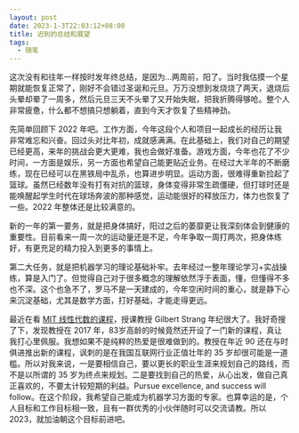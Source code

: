 ```yaml
---
layout: post
date: 2023-1-3T22:03:12+08:00
title: 迟到的总结和展望
tags: 
  - 随笔
---
```


这次没有和往年一样按时发年终总结，是因为...两周前，阳了。当时我估摸一个星期就能恢复正常了，刚好不会错过圣诞和元旦。万万没想到发烧烧了两天，退烧后头晕却晕了一周多，然后元旦三天不头晕了又开始失眠，把我折腾得够呛。整个人非常疲惫，什么都不想搞只想躺着，直到今天才恢复了些精神劲。

先简单回顾下 2022 年吧。工作方面，今年这段个人和项目一起成长的经历让我非常难忘和兴奋。回过头对比年初，成就感满满。在此基础上，我们对自己的期望已经更高，来年的挑战会更大更难，我也会做好准备。游戏方面，今年也花了不少时间，一方面是娱乐，另一方面也希望自己能更贴近业务。在经过大半年的不断磨练，现在已经可以在黑铁局中乱杀，也算进步明显。运动方面，很难得重新捡起了篮球。虽然已经数年没有打有对抗的篮球，身体变得非常生疏僵硬，但打球时还是能唤醒起学生时代在球场奔波的那种感觉，运动能很好的释放压力，体力也恢复了一些。2022 年整体还是比较满意的。

新的一年的第一要务，就是把身体搞好，阳过之后的萎靡更让我深刻体会到健康的重要性。目前看来一周一次的运动量还是不足，今年争取一周打两次，把身体练好，有更充足的精力投入到更多的事情上。

第二大任务，就是把机器学习的理论基础补牢。去年经过一整年理论学习+实战操练，算是入门了。但觉得自己对于很多概念的理解依然浮于表面，懂，但懂得不多也不深。这个也急不了，罗马不是一天建成的，今年空闲时间的重心，就是静下心来沉淀基础，尤其是数学方面，打好基础，才能走得更远。

最近在看 [MIT 线性代数的课程](https://www.youtube.com/watch?v=QVKj3LADCnA&list=PL49CF3715CB9EF31D)，授课教授 Gilbert Strang 年纪很大了。我好奇搜了下，发现教授在 2017 年，83岁高龄的时候竟然还开设了一门新的课程，真让我打心里佩服。我想如果不是纯粹的热爱是很难做到的。教授在年近 90 还在与时俱进推出新的课程，讽刺的是在我国互联网行业正值壮年的 35 岁却很可能是一道槛。所以对我来说，一是要相信自己，要以更长的职业生涯来规划自己的路线，而不是以所谓的 35 岁为终点来规划。二是要找到自己的热爱，从心出发，做自己真正喜欢的，不要太计较短期的利益。Pursue excellence, and success will follow。在这个阶段，我希望自己能成为机器学习方面的专家。也算幸运的是，个人目标和工作目标相一致，且有一群优秀的小伙伴随时可以交流请教。所以 2023，就加油朝这个目标前进吧。
